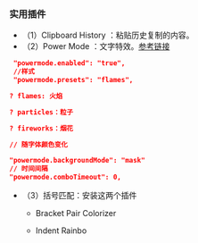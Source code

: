 ### 实用插件

- （1）Clipboard History  ：粘贴历史复制的内容。
- （2）Power Mode ：文字特效。[参考链接](https://blog.csdn.net/weixin_45461674/article/details/100547222)

```json
 "powermode.enabled": "true",
 //样式
 "powermode.presets": "flames",

? flames: 火焰

? particles：粒子

? fireworks：烟花

// 随字体颜色变化

"powermode.backgroundMode": "mask"
// 时间间隔
"powermode.comboTimeout": 0,
```

- （3）括号匹配：安装这两个插件 

  - Bracket Pair Colorizer 

  - Indent Rainbo 

